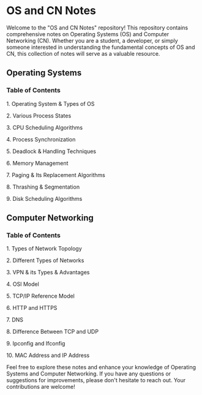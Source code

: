 # OS and CN Notes

Welcome to the "OS and CN Notes" repository! This repository contains comprehensive notes on Operating Systems (OS) and Computer Networking (CN). Whether you are a student, a developer, or simply someone interested in understanding the fundamental concepts of OS and CN, this collection of notes will serve as a valuable resource.

## Operating Systems
 
### Table of Contents

1\. Operating System & Types of OS

2\. Various Process States

3\. CPU Scheduling Algorithms

4\. Process Synchronization

5\. Deadlock & Handling Techniques

6\. Memory Management

7\. Paging & Its Replacement Algorithms

8\. Thrashing & Segmentation

9\. Disk Scheduling Algorithms


## Computer Networking

### Table of Contents

1\. Types of Network Topology

2\. Different Types of Networks

3\. VPN & its Types & Advantages

4\. OSI Model

5\. TCP/IP Reference Model

6\. HTTP and HTTPS

7\. DNS

8\. Difference Between TCP and UDP

9\. Ipconfig and Ifconfig

10\. MAC Address and IP Address



Feel free to explore these notes and enhance your knowledge of Operating Systems and Computer Networking. If you have any questions or suggestions for improvements, please don't hesitate to reach out. Your contributions are welcome!
